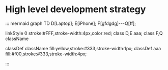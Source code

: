 # High level development strategy

::: mermaid
graph TD 
D[Laptop];
E[iPhone];
F[gfdgdg]---Q[ff];

linkStyle 0 stroke:#FFF,stroke-width:4px,color:red;
class D,E aaa;
class F,Q className

classDef className fill:yellow,stroke:#333,stroke-width:1px;
classDef aaa  fill:#f00,stroke:#333,stroke-width:4px;

	
:::
